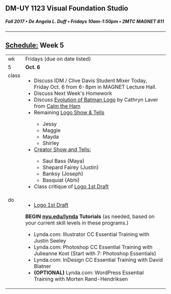 ## DM-UY 1123 Visual Foundation Studio
##### Fall 2017 • De Angela L. Duff • Fridays 10am-1:50pm • 2MTC MAGNET 811

---
## [Schedule:](dm1123_schedule_overview.md) Week 5


<table>
<tr>
<td>wk</td>
<td>Fridays (due on date listed)</td>
</tr>
<tr>
  <td valign="top">5</td>
  <td valign="top"><strong>Oct. 6</strong></td>
</tr>
<tr>
<td valign="top">class</td>
<td valign="top">
<ul>
<li>Discuss IDM / Clive Davis Student Mixer Today, Friday Oct. 6 from 6-8pm in MAGNET Lecture Hall.</li>
<li>Discuss Next Week's Homework</li>
<li>Discuss <a href="http://i.imgur.com/L9ku2ZA.jpg">Evolution of Batman Logo</a> by Cathryn Laver from <a href="https://www.calmtheham.com/collections" target="_blank">Calm the Ham</a></li>
<li>Remaining <a href="dm1123vfs_show_and_tells.md">Logo Show &amp; Tells</a></li>
<ul>
<li>Jessy</li>
<li>Maggie</li>
<li>Mayda</li>
<li>Shirley</li>
</ul>
<li><a href="assigned_creator_show_and_tells.md">Creator Show and Tells:</a></li>
    <ul>
    <li>Saul Bass (Maya)</li>
    <li>Shepard Fairey (Justin)</li>
    <li>Banksy (Joseph)</li>
    <li>Basquiat (Abhi)</li>
    </ul>
<li>Class critique of <a href="dm1123vfs_projects_logo.md">Logo 1st Draft</a>
</ul>
  
</td>
</tr>


<!-- do -->
<tr>
  <td valign="top">do</td>
  <td>
  <ul>
  <li><a href="dm1123vfs_projects_logo.md">Logo 1st Draft</a></li>
  </ul>
  <strong>BEGIN <a href="http://nyu.edu/lynda">nyu.edu/lynda</a> Tutorials</strong> (as needed, based on your current skill levels in these programs.)
  <ul>
  
  <li>Lynda.com: Illustrator CC Essential Training with Justin Seeley</li>
  <li>Lynda.com: Photoshop CC Essential Training with Julieanne Kost (Start with 7: Photoshop Essentials)</li>
  <li>Lynda.com: InDesign CC Essential Training with David Blatner</li>
  <li><b>(OPTIONAL)</b> Lynda.com: WordPress Essential Training with Morten Rand-Hendriksen</li>
  </ul></td>
</tr>
</table>